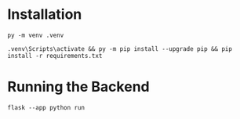 # Installation

`py -m venv .venv`

`.venv\Scripts\activate && py -m pip install --upgrade pip && pip install -r requirements.txt`

# Running the Backend

`flask --app python run`